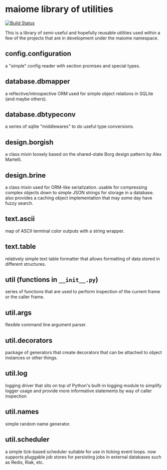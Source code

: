 maiome library of utilities
=============================

[![Build Status](https://ci.maio.me/api/badges/maiome-development/malibu/status.svg)](https://ci.maio.me/maiome-development/malibu)

This is a library of semi-useful and hopefully reusable utilities used within a few
of the projects that are in development under the maiome namespace.

config.configuration
----------------------
a "simple" config reader with section promises and special types.

database.dbmapper
-----------------
a reflective/introspective ORM used for simple object relations in SQLite (and maybe others).

database.dbtypeconv
-------------------
a series of sqlite "middlewares" to do useful type conversions.

design.borgish
--------------
a class mixin loosely based on the shared-state Borg design pattern by Alex Martelli.

design.brine
------------
a class mixin used for ORM-like serialization. usable for compressing complex objects down to
simple JSON strings for storage in a database. also provides a caching object implementation that may some day have
fuzzy search.

text.ascii
----------
map of ASCII terminal color outputs with a string wrapper.

text.table
----------
relatively simple text table formatter that allows formatting of data stored in different structures.

util (functions in `__init__.py`)
---------------------------------
series of functions that are used to perform inspection of the current frame or the caller frame.

util.args
---------
flexible command line argument parser.

util.decorators
---------------
package of generators that create decorators that can be attached to object instances or other things.

util.log
--------
logging driver that sits on top of Python's built-in logging module to simplify logger usage and provide
more informative statements by way of caller inspection

util.names
----------
simple random name generator.

util.scheduler
--------------
a simple tick-based scheduler suitable for use in ticking event loops.
now supports pluggable job stores for persisting jobs in external databases such as Redis, Riak, etc.
